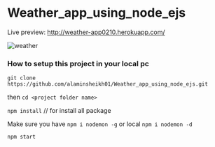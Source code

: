 # Weather_app_using_node_ejs

Live preview: http://weather-app0210.herokuapp.com/

![weather](https://user-images.githubusercontent.com/57319298/125153285-73c9e800-e174-11eb-8764-b29ebc80fa30.png)


### How to setup this project in your local pc

`git clone https://github.com/alaminsheikh01/Weather_app_using_node_ejs.git`

then `cd <project folder name>`

`npm install` // for install all package

Make sure you have `npm i nodemon -g` or local `npm i nodemon -d`

`npm start`
